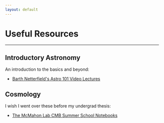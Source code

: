 ```yaml
---
layout: default
---
```

# Useful Resources
* * *

## Introductory Astronomy
An introduction to the basics and beyond:
* [Barth Netterfield's Astro 101 Video Lectures](https://youtu.be/bLvpCL_yYWo)

## Cosmology
I wish I went over these before my undergrad thesis:
* [The McMahon Lab CMB Summer School Notebooks](https://github.com/jeffmcm1977/CMBAnalysis_SummerSchool)
